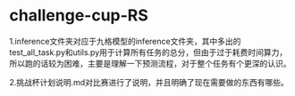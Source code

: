 # challenge-cup-RS

1.inference文件夹对应于九格模型的inference文件夹，其中多出的test_all_task.py和utils.py用于计算所有任务的总分，但由于过于耗费时间算力，所以跑的话较为困难，主要是理解一下预测流程，对于整个任务有个更深的认识。

2.挑战杯计划说明.md对比赛进行了说明，并且明确了现在需要做的东西有哪些。
